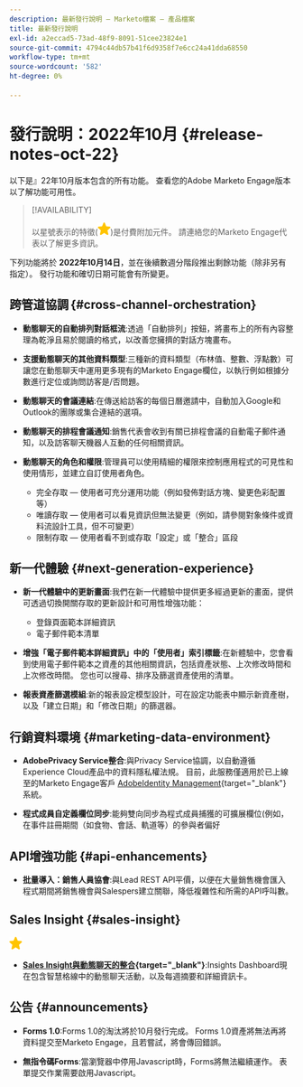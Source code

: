 ```yaml
---
description: 最新發行說明 — Marketo檔案 — 產品檔案
title: 最新發行說明
exl-id: a2eccad5-73ad-48f9-8091-51cee23824e1
source-git-commit: 4794c44db57b41f6d9358f7e6cc24a41dda68550
workflow-type: tm+mt
source-wordcount: '582'
ht-degree: 0%

---
```


# 發行說明：2022年10月 {#release-notes-oct-22}

以下是』22年10月版本包含的所有功能。 查看您的Adobe Marketo Engage版本以了解功能可用性。

>[!AVAILABILITY]
>
>以星號表示的特徵(![星星](assets/yellow-star.png))是付費附加元件。 請連絡您的Marketo Engage代表以了解更多資訊。

下列功能將於 **2022年10月14日**，並在後續數週分階段推出剩餘功能（除非另有指定）。 發行功能和確切日期可能會有所變更。

## 跨管道協調 {#cross-channel-orchestration}

* **動態聊天的自動排列對話框流**:透過「自動排列」按鈕，將畫布上的所有內容整理為乾淨且易於閱讀的格式，以改善您擁擠的對話方塊畫布。

* **支援動態聊天的其他資料類型**:三種新的資料類型（布林值、整數、浮點數）可讓您在動態聊天中運用更多現有的Marketo Engage欄位，以執行例如根據分數進行定位或詢問訪客是/否問題。

* **動態聊天的會議連結**:在傳送給訪客的每個日曆邀請中，自動加入Google和Outlook的團隊或集合連結的選項。

* **動態聊天的排程會議通知**:銷售代表會收到有關已排程會議的自動電子郵件通知，以及訪客聊天機器人互動的任何相關資訊。

* **動態聊天的角色和權限**:管理員可以使用精細的權限來控制應用程式的可見性和使用情形，並建立自訂使用者角色。

   * 完全存取 — 使用者可充分運用功能（例如發佈對話方塊、變更色彩配置等）
   * 唯讀存取 — 使用者可以看見資訊但無法變更（例如，請參閱對象條件或資料流設計工具，但不可變更）
   * 限制存取 — 使用者看不到或存取「設定」或「整合」區段

## 新一代體驗 {#next-generation-experience}

* **新一代體驗中的更新畫面**:我們在新一代體驗中提供更多經過更新的畫面，提供可透過切換開關存取的更新設計和可用性增強功能：

   * 登錄頁面範本詳細資訊
   * 電子郵件範本清單

* **增強「電子郵件範本詳細資訊」中的「使用者」索引標籤**:在新體驗中，您會看到使用電子郵件範本之資產的其他相關資訊，包括資產狀態、上次修改時間和上次修改時間。 您也可以搜尋、排序及篩選資產使用的清單。

* **報表資產篩選模組**:新的報表設定模型設計，可在設定功能表中顯示新資產樹，以及「建立日期」和「修改日期」的篩選器。

## 行銷資料環境 {#marketing-data-environment}

* **AdobePrivacy Service整合**:與Privacy Service協調，以自動遵循Experience Cloud產品中的資料隱私權法規。 目前，此服務僅適用於已上線至的Marketo Engage客戶 [AdobeIdentity Management](/help/marketo/product-docs/administration/marketo-with-adobe-identity/adobe-identity-management-overview.md){target=&quot;_blank&quot;}系統。

* **程式成員自定義欄位同步**:能夠雙向同步為程式成員捕獲的可擴展欄位(例如，在事件註冊期間（如食物、會話、軌道等）的參與者偏好

## API增強功能 {#api-enhancements}

* **批量導入：銷售人員協會**:與Lead REST API平價，以便在大量銷售機會匯入程式期間將銷售機會與Salespers建立關聯，降低複雜性和所需的API呼叫數。

## Sales Insight {#sales-insight}

![（星號）](assets/yellow-star.png)

* **[Sales Insight與動態聊天的整合](/help/marketo/product-docs/marketo-sales-insight/msi-for-salesforce/features/dynamic-chat-integration.md){target=&quot;_blank&quot;}**:Insights Dashboard現在包含智慧格線中的動態聊天活動，以及每週摘要和詳細資訊卡。

## 公告 {#announcements}

* **Forms 1.0**:Forms 1.0的淘汰將於10月發行完成。 Forms 1.0資產將無法再將資料提交至Marketo Engage，且若嘗試，將會傳回錯誤。

* **無指令碼Forms**:當瀏覽器中停用Javascript時，Forms將無法繼續運作。 表單提交作業需要啟用Javascript。
